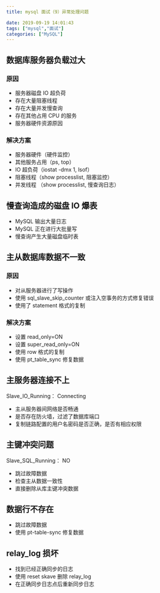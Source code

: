 ```yaml
---
title: mysql 面试（9）异常处理问题

date: 2019-09-19 14:01:43
tags: ["mysql","面试"]
categories: ["MySQL"]
---
```


## 数据库服务器负载过大

### 原因

* 服务器磁盘 IO 超负荷
* 存在大量阻塞线程
* 存在大量并发慢查询
* 存在其他占用 CPU 的服务
* 服务器硬件资源原因

### 解决方案

* 服务器硬件（硬件监控）
* 其他服务占用（ps, top）
* IO 超负荷（iostat -dmx 1, lsof）
* 阻塞线程（show processlist, 阻塞监控）
* 并发线程 （show processlist, 慢查询日志）

## 慢查询造成的磁盘 IO 爆表

* MySQL 输出大量日志
* MySQL 正在进行大批量写
* 慢查询产生大量磁盘临时表

## 主从数据库数据不一致

### 原因

* 对从服务器进行了写操作
* 使用 sql_slave_skip_counter 或注入空事务的方式修复错误
* 使用了 statement 格式的复制

### 解决方案

* 设置 read_only=ON
* 设置 super_read_only=ON
* 使用 row 格式的复制
* 使用 pt_table_sync 修复数据

## 主服务器连接不上

Slave_IO_Running： Connecting

* 主从服务器间网络是否畅通
* 是否存在防火墙，过滤了数据库端口
* 复制链路配置的用户名密码是否正确，是否有相应权限

## 主键冲突问题

Slave_SQL_Running： NO

* 跳过故障数据
* 检查主从数据一致性
* 直接删除从库主键冲突数据

## 数据行不存在

* 跳过故障数据
* 使用 pt-table-sync 修复数据

## relay_log 损坏

* 找到已经正确同步的日志
* 使用 reset skave 删除 relay_log
* 在正确同步日志点后重新同步日志
